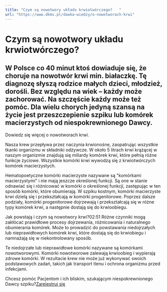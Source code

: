 ```yaml
---
title: "Czym są nowotwory układu krwiotwórczego?   "
url: "https://www.dkms.pl/dawka-wiedzy/o-nowotworach-krwi"
---
```


# Czym są nowotwory układu krwiotwórczego?   

## W Polsce co 40 minut ktoś dowiaduje się, że choruje na nowotwór krwi min. białaczkę. Tę diagnozę słyszą rodzice małych dzieci, młodzież, dorośli. Bez względu na wiek – każdy może zachorować. Na szczęście każdy może też pomóc. Dla wielu chorych jedyną szansą na życie jest przeszczepienie szpiku lub komórek macierzystych od niespokrewnionego Dawcy.

Dowiedz się więcej o nowotworach krwi.

Nasza krew przepływa przez naczynia krwionośne, zaopatrując wszystkie tkanki organizmu w składniki odżywcze. W około 5 litrach krwi krążącej w naszym organizmie znajdują się miliardy komórek krwi, które pełnią różne funkcje życiowe. Wszystkie komórki krwi wywodzą się z krwiotwórczych komórek macierzystych.


Hematopoetyczne komórki macierzyste nazywane są "komórkami macierzystymi" i nie mają jeszcze określonej funkcji. Są one w stanie odnawiać się i różnicować w komórki o określonej funkcji, zastępując w ten sposób komórki, które obumierają. W szpiku kostnym, komórki macierzyste krwi dzielą się i przekształcają w komórki progenitorowe. Poprzez dalsze podziały, komórki progenitorowe dojrzewają i przekształcają się w różne typy komórek krwi, a następnie dostają się do krwioobiegu.


Jak powstają i czym są nowotwory krwi?02:51
Różne czynniki mogą zakłócać prawidłowe procesy dojrzewania, różnicowania i naturalnego obumierania komórek. Może to prowadzić do powstawania niedojrzałych lub nieprawidłowych komórek krwi, które dostają się do krwiobiegu i namnażają się w niekontrolowany sposób.


Te niedojrzałe lub nieprawidłowe komórki nazywane są komórkami nowotworowymi. Komórki nowotworowe zalewają krwioobieg i wypierają zdrowe komórki. W rezultacie krew nie może już wykonywać swoich podstawowych zadań, takich jak transport tlenu i ochrona organizmu przed infekcjami.


Chcesz pomóc Pacjentom i ich bliskim, szukającym niespokrewnionego Dawcy szpiku?[Zarejestruj się](/zarejestruj-sie-teraz "Zarejestruj sie teraz")
